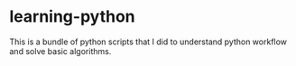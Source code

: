 learning-python
===============

This is a bundle of python scripts that I did to understand python workflow and solve basic algorithms.
